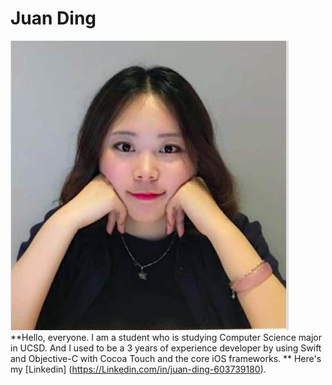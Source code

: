 # Juan Ding 
![Getting Started](./dj.jpg)
**Hello, everyone. I am a student who is studying Computer Science major in UCSD. And I used to be a 3 years of experience developer by using Swift and Objective-C with Cocoa Touch and the core iOS frameworks. **
Here's my [Linkedin] (https://Linkedin.com/in/juan-ding-603739180).
